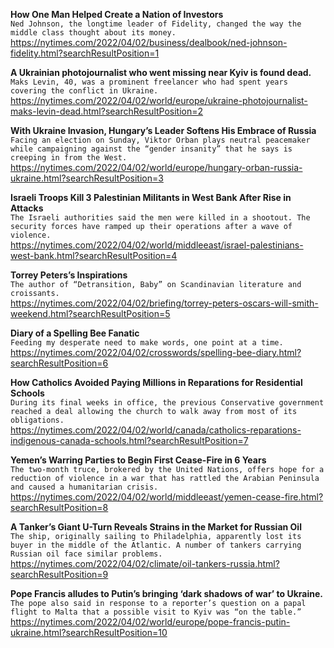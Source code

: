 **How One Man Helped Create a Nation of Investors**\
`Ned Johnson, the longtime leader of Fidelity, changed the way the middle class thought about its money.`\
https://nytimes.com/2022/04/02/business/dealbook/ned-johnson-fidelity.html?searchResultPosition=1

**A Ukrainian photojournalist who went missing near Kyiv is found dead.**\
`Maks Levin, 40, was a prominent freelancer who had spent years covering the conflict in Ukraine.`\
https://nytimes.com/2022/04/02/world/europe/ukraine-photojournalist-maks-levin-dead.html?searchResultPosition=2

**With Ukraine Invasion, Hungary’s Leader Softens His Embrace of Russia**\
`Facing an election on Sunday, Viktor Orban plays neutral peacemaker while campaigning against the “gender insanity” that he says is creeping in from the West.`\
https://nytimes.com/2022/04/02/world/europe/hungary-orban-russia-ukraine.html?searchResultPosition=3

**Israeli Troops Kill 3 Palestinian Militants in West Bank After Rise in Attacks**\
`The Israeli authorities said the men were killed in a shootout. The security forces have ramped up their operations after a wave of violence.`\
https://nytimes.com/2022/04/02/world/middleeast/israel-palestinians-west-bank.html?searchResultPosition=4

**Torrey Peters’s Inspirations**\
`The author of “Detransition, Baby” on Scandinavian literature and croissants.`\
https://nytimes.com/2022/04/02/briefing/torrey-peters-oscars-will-smith-weekend.html?searchResultPosition=5

**Diary of a Spelling Bee Fanatic**\
`Feeding my desperate need to make words, one point at a time.`\
https://nytimes.com/2022/04/02/crosswords/spelling-bee-diary.html?searchResultPosition=6

**How Catholics Avoided Paying Millions in Reparations for Residential Schools**\
`During its final weeks in office, the previous Conservative government reached a deal allowing the church to walk away from most of its obligations.`\
https://nytimes.com/2022/04/02/world/canada/catholics-reparations-indigenous-canada-schools.html?searchResultPosition=7

**Yemen’s Warring Parties to Begin First Cease-Fire in 6 Years**\
`The two-month truce, brokered by the United Nations, offers hope for a reduction of violence in a war that has rattled the Arabian Peninsula and caused a humanitarian crisis.`\
https://nytimes.com/2022/04/02/world/middleeast/yemen-cease-fire.html?searchResultPosition=8

**A Tanker’s Giant U-Turn Reveals Strains in the Market for Russian Oil**\
`The ship, originally sailing to Philadelphia, apparently lost its buyer in the middle of the Atlantic. A number of tankers carrying Russian oil face similar problems.`\
https://nytimes.com/2022/04/02/climate/oil-tankers-russia.html?searchResultPosition=9

**Pope Francis alludes to Putin’s bringing ‘dark shadows of war’ to Ukraine.**\
`The pope also said in response to a reporter’s question on a papal flight to Malta that a possible visit to Kyiv was “on the table.”`\
https://nytimes.com/2022/04/02/world/europe/pope-francis-putin-ukraine.html?searchResultPosition=10


